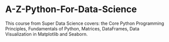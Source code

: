 # A-Z-Python-For-Data-Science

This course from Super Data Science covers:
the Core Python Programming Principles, 
Fundamentals of Python, 
Matrices, 
DataFrames,
Data Visualization in Matplotlib and Seaborn.

